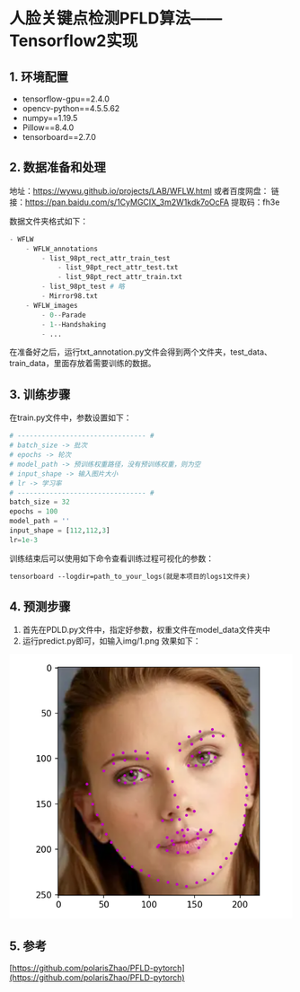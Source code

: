 # 人脸关键点检测PFLD算法——Tensorflow2实现


## 1. 环境配置

- tensorflow-gpu==2.4.0
- opencv-python==4.5.5.62
- numpy==1.19.5
- Pillow==8.4.0
- tensorboard==2.7.0

## 2. 数据准备和处理

地址：https://wywu.github.io/projects/LAB/WFLW.html
或者百度网盘：
链接：https://pan.baidu.com/s/1CyMGCIX_3m2W1kdk7oOcFA 
提取码：fh3e 

数据文件夹格式如下：
```python
- WFLW
	- WFLW_annotations
		- list_98pt_rect_attr_train_test  
			- list_98pt_rect_attr_test.txt
			- list_98pt_rect_attr_train.txt
		- list_98pt_test # 略
		- Mirror98.txt
	- WFLW_images
		- 0--Parade
		- 1--Handshaking
		- ...
```
在准备好之后，运行txt_annotation.py文件会得到两个文件夹，test_data、train_data，里面存放着需要训练的数据。

## 3. 训练步骤

在train.py文件中，参数设置如下：
```python
# -------------------------------- #
# batch_size -> 批次
# epochs -> 轮次
# model_path -> 预训练权重路径，没有预训练权重，则为空
# input_shape -> 输入图片大小
# lr -> 学习率
# -------------------------------- #
batch_size = 32
epochs = 100
model_path = ''
input_shape = [112,112,3]
lr=1e-3
```

训练结束后可以使用如下命令查看训练过程可视化的参数：
```txt
tensorboard --logdir=path_to_your_logs(就是本项目的logs1文件夹)
```

## 4. 预测步骤
1. 首先在PDLD.py文件中，指定好参数，权重文件在model_data文件夹中
2. 运行predict.py即可，如输入img/1.png
效果如下：

![avatar](img/2.png)

## 5. 参考

[https://github.com/polarisZhao/PFLD-pytorch](https://github.com/polarisZhao/PFLD-pytorch)
